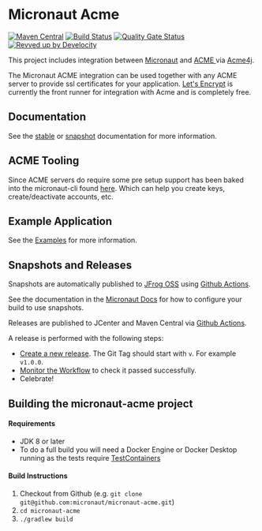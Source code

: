 # Micronaut Acme

[![Maven Central](https://img.shields.io/maven-central/v/io.micronaut.acme/micronaut-acme.svg?label=Maven%20Central)](https://search.maven.org/search?q=g:%22io.micronaut.acme%22%20AND%20a:%22micronaut-acme%22)
[![Build Status](https://github.com/micronaut-projects/micronaut-acme/workflows/Java%20CI/badge.svg)](https://github.com/micronaut-projects/micronaut-acme/actions)
[![Quality Gate Status](https://sonarcloud.io/api/project_badges/measure?project=micronaut-projects_micronaut-acme&metric=alert_status)](https://sonarcloud.io/summary/new_code?id=micronaut-projects_micronaut-acme)
[![Revved up by Develocity](https://img.shields.io/badge/Revved%20up%20by-Develocity-06A0CE?logo=Gradle&labelColor=02303A)](https://ge.micronaut.io/scans)

This project includes integration between [Micronaut](http://micronaut.io) and [ACME ](https://en.wikipedia.org/wiki/Automated_Certificate_Management_Environment) via [Acme4j](https://shredzone.org/maven/acme4j/index.html).

The Micronaut ACME integration can be used together with any ACME server to provide ssl certificates for your application. [Let's Encrypt](https://letsencrypt.org/) is currently
the front runner for integration with Acme and is completely free. 

## Documentation ##

See the [stable](https://micronaut-projects.github.io/micronaut-acme/latest/guide) or [snapshot](https://micronaut-projects.github.io/micronaut-acme/snapshot/guide) documentation for more information.

## ACME Tooling ##
Since ACME servers do require some pre setup support has been baked into the micronaut-cli found [here](https://github.com/micronaut-projects/micronaut-starter). Which can help you create keys, create/deactivate accounts, etc.

## Example Application ##

See the [Examples](https://github.com/micronaut-projects/micronaut-acme/tree/master/examples/hello-world-acme) for more information.

## Snapshots and Releases

Snapshots are automatically published to [JFrog OSS](https://oss.jfrog.org/artifactory/oss-snapshot-local/) using [Github Actions](https://github.com/micronaut-projects/micronaut-acme/actions).

See the documentation in the [Micronaut Docs](https://docs.micronaut.io/latest/guide/index.html#usingsnapshots) for how to configure your build to use snapshots.

Releases are published to JCenter and Maven Central via [Github Actions](https://github.com/micronaut-projects/micronaut-acme/actions).

A release is performed with the following steps:

* [Create a new release](https://github.com/micronaut-projects/micronaut-acme/releases/new). The Git Tag should start with `v`. For example `v1.0.0`.
* [Monitor the Workflow](https://github.com/micronaut-projects/micronaut-acme/actions?query=workflow%3ARelease) to check it passed successfully.
* Celebrate!

## Building the micronaut-acme project

#### Requirements

* JDK 8 or later
* To do a full build you will need a Docker Engine or Docker Desktop running as the tests require [TestContainers](https://www.testcontainers.org)

#### Build Instructions
1. Checkout from Github (e.g. `git clone git@github.com:micronaut/micronaut-acme.git`)
2. `cd micronaut-acme`
3. `./gradlew build`

